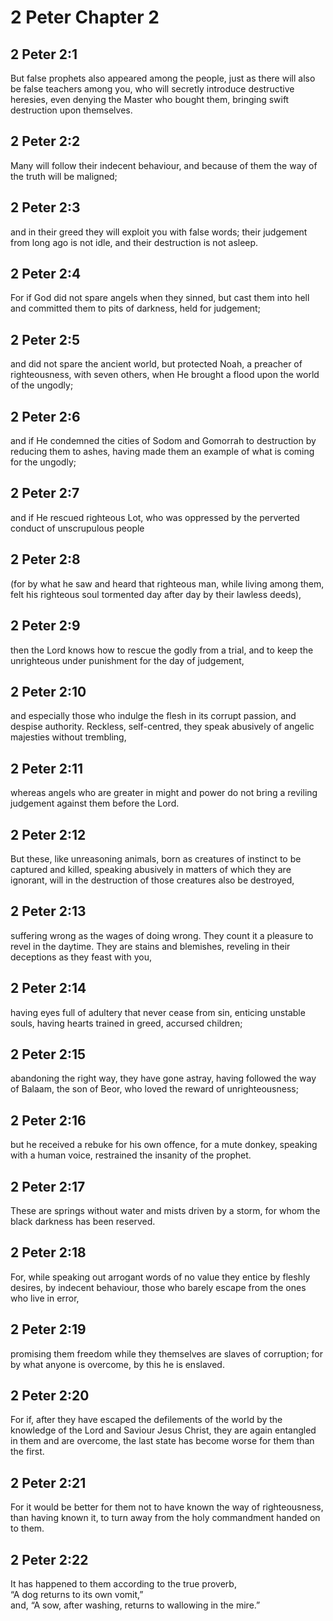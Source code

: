 # 2 Peter Chapter 2

## 2 Peter 2:1

But false prophets also appeared among the people, just as there will also be false teachers among you, who will secretly introduce destructive heresies, even denying the Master who bought them, bringing swift destruction upon themselves.

## 2 Peter 2:2

Many will follow their indecent behaviour, and because of them the way of the truth will be maligned;

## 2 Peter 2:3

and in their greed they will exploit you with false words; their judgement from long ago is not idle, and their destruction is not asleep.

## 2 Peter 2:4

For if God did not spare angels when they sinned, but cast them into hell and committed them to pits of darkness, held for judgement;

## 2 Peter 2:5

and did not spare the ancient world, but protected Noah, a preacher of righteousness, with seven others, when He brought a flood upon the world of the ungodly;

## 2 Peter 2:6

and if He condemned the cities of Sodom and Gomorrah to destruction by reducing them to ashes, having made them an example of what is coming for the ungodly;

## 2 Peter 2:7

and if He rescued righteous Lot, who was oppressed by the perverted conduct of unscrupulous people

## 2 Peter 2:8

(for by what he saw and heard that righteous man, while living among them, felt his righteous soul tormented day after day by their lawless deeds),

## 2 Peter 2:9

then the Lord knows how to rescue the godly from a trial, and to keep the unrighteous under punishment for the day of judgement,

## 2 Peter 2:10

and especially those who indulge the flesh in its corrupt passion, and despise authority. Reckless, self-centred, they speak abusively of angelic majesties without trembling,

## 2 Peter 2:11

whereas angels who are greater in might and power do not bring a reviling judgement against them before the Lord.

## 2 Peter 2:12

But these, like unreasoning animals, born as creatures of instinct to be captured and killed, speaking abusively in matters of which they are ignorant, will in the destruction of those creatures also be destroyed,

## 2 Peter 2:13

suffering wrong as the wages of doing wrong. They count it a pleasure to revel in the daytime. They are stains and blemishes, reveling in their deceptions as they feast with you,

## 2 Peter 2:14

having eyes full of adultery that never cease from sin, enticing unstable souls, having hearts trained in greed, accursed children;

## 2 Peter 2:15

abandoning the right way, they have gone astray, having followed the way of Balaam, the son of Beor, who loved the reward of unrighteousness;

## 2 Peter 2:16

but he received a rebuke for his own offence, for a mute donkey, speaking with a human voice, restrained the insanity of the prophet.

## 2 Peter 2:17

These are springs without water and mists driven by a storm, for whom the black darkness has been reserved.

## 2 Peter 2:18

For, while speaking out arrogant words of no value they entice by fleshly desires, by indecent behaviour, those who barely escape from the ones who live in error,

## 2 Peter 2:19

promising them freedom while they themselves are slaves of corruption; for by what anyone is overcome, by this he is enslaved.

## 2 Peter 2:20

For if, after they have escaped the defilements of the world by the knowledge of the Lord and Saviour Jesus Christ, they are again entangled in them and are overcome, the last state has become worse for them than the first.

## 2 Peter 2:21

For it would be better for them not to have known the way of righteousness, than having known it, to turn away from the holy commandment handed on to them.

## 2 Peter 2:22

It has happened to them according to the true proverb,  
“A dog returns to its own vomit,”  
and, “A sow, after washing, returns to wallowing in the mire.”
